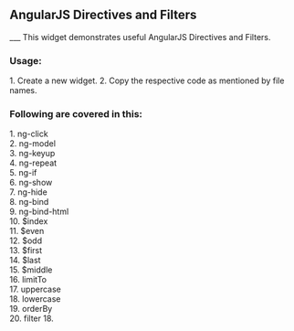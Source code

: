 <h2>AngularJS Directives and Filters</h2>
___
This widget demonstrates useful AngularJS Directives and Filters.

<h3>Usage:</h3>
1. Create a new widget.
2. Copy the respective code as mentioned by file names.

<h3>Following are covered in this:</h3>
1. ng-click<br>
2. ng-model<br>
3. ng-keyup<br>
4. ng-repeat<br>
5. ng-if<br>
6. ng-show<br>
7. ng-hide<br>
8. ng-bind<br>
9. ng-bind-html<br>
10. $index<br>
11. $even<br>
12. $odd<br>
13. $first<br>
14. $last<br>
15. $middle<br>
16. limitTo<br>
17. uppercase<br>
18. lowercase<br>
19. orderBy<br>
20. filter
18. 
